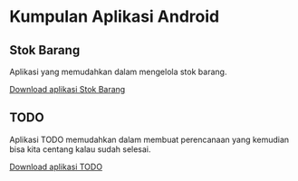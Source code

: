 # Kumpulan Aplikasi Android

## Stok Barang

Aplikasi yang memudahkan dalam mengelola stok barang.

[Download aplikasi Stok Barang](https://github.com/mzaini30/stok-barang-apk/raw/master/bin/Stok%20Barang.signed.apk)

## TODO

Aplikasi TODO memudahkan dalam membuat perencanaan yang kemudian bisa kita centang kalau sudah selesai.

[Download aplikasi TODO](https://github.com/mzaini30/todo-baru/blob/master/bin/TODO.signed.apk?raw=true)
